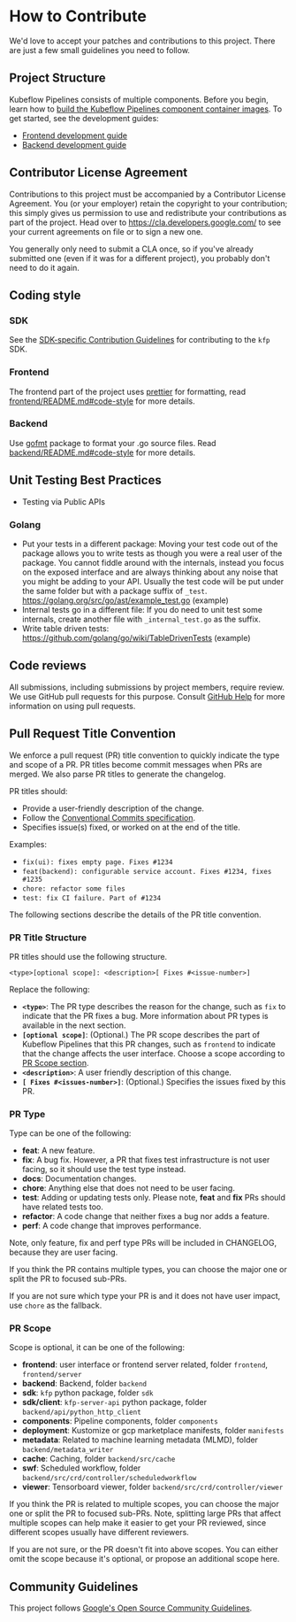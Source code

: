 # How to Contribute

We'd love to accept your patches and contributions to this project. There are
just a few small guidelines you need to follow.

## Project Structure

Kubeflow Pipelines consists of multiple components. Before you begin, learn how to [build the Kubeflow Pipelines component container images](./developer_guide.md##build-image). To get started, see the development guides:

* [Frontend development guide](./frontend/README.md)
* [Backend development guide](./backend/README.md)

## Contributor License Agreement

Contributions to this project must be accompanied by a Contributor License
Agreement. You (or your employer) retain the copyright to your contribution;
this simply gives us permission to use and redistribute your contributions as
part of the project. Head over to <https://cla.developers.google.com/> to see
your current agreements on file or to sign a new one.

You generally only need to submit a CLA once, so if you've already submitted one
(even if it was for a different project), you probably don't need to do it
again.

## Coding style

### SDK
See the [SDK-specific Contribution Guidelines](sdk/CONTRIBUTING.md) for contributing to the `kfp` SDK.

### Frontend

The frontend part of the project uses [prettier](https://prettier.io/) for formatting, read [frontend/README.md#code-style](frontend/README.md#code-style) for more details.

### Backend
Use [gofmt](https://pkg.go.dev/cmd/gofmt) package to format your .go source files. Read [backend/README.md#code-style](backend/README.md#code-style) for more details. 

## Unit Testing Best Practices

* Testing via Public APIs

### Golang

* Put your tests in a different package: Moving your test code out of the package allows you to write tests as though you were a real user of the package. You cannot fiddle around with the internals,
  instead you focus on the exposed interface and are always thinking about any noise that you might be adding to your API. Usually the test code will be put under the same folder
  but with a package suffix of `_test`. https://golang.org/src/go/ast/example_test.go (example)
* Internal tests go in a different file: If you do need to unit test some internals, create another file with `_internal_test.go`
  as the suffix.
* Write table driven tests: https://github.com/golang/go/wiki/TableDrivenTests (example)

## Code reviews

All submissions, including submissions by project members, require review. We
use GitHub pull requests for this purpose. Consult
[GitHub Help](https://help.github.com/articles/about-pull-requests/) for more
information on using pull requests.

## Pull Request Title Convention

We enforce a pull request (PR) title convention to quickly indicate the type and scope of a PR.
PR titles become commit messages when PRs are merged. We also parse PR titles to generate the changelog.

PR titles should:

* Provide a user-friendly description of the change.
* Follow the [Conventional Commits specification](https://www.conventionalcommits.org/en/v1.0.0/).
* Specifies issue(s) fixed, or worked on at the end of the title.

Examples:

* `fix(ui): fixes empty page. Fixes #1234`
* `feat(backend): configurable service account. Fixes #1234, fixes #1235`
* `chore: refactor some files`
* `test: fix CI failure. Part of #1234`

The following sections describe the details of the PR title convention.

### PR Title Structure

PR titles should use the following structure.

```
<type>[optional scope]: <description>[ Fixes #<issue-number>]
```

Replace the following:

* **`<type>`**: The PR type describes the reason for the change, such as `fix` to indicate that the PR fixes a bug. More information about PR types is available in the next section.
* **`[optional scope]`**: (Optional.) The PR scope describes the part of Kubeflow Pipelines that this PR changes, such as `frontend` to indicate that the change affects the user interface. Choose a scope according to [PR Scope section](#pr-scope).
* **`<description>`**: A user friendly description of this change.
* **`[ Fixes #<issues-number>]`**: (Optional.) Specifies the issues fixed by this PR.

### PR Type

Type can be one of the following:

* **feat**: A new feature.
* **fix**: A bug fix. However, a PR that fixes test infrastructure is not user facing, so it should use the test type instead.
* **docs**: Documentation changes.
* **chore**: Anything else that does not need to be user facing.
* **test**: Adding or updating tests only. Please note, **feat** and **fix** PRs should have related tests too.
* **refactor**: A code change that neither fixes a bug nor adds a feature.
* **perf**: A code change that improves performance.

Note, only feature, fix and perf type PRs will be included in CHANGELOG, because they are user facing.

If you think the PR contains multiple types, you can choose the major one or
split the PR to focused sub-PRs.

If you are not sure which type your PR is and it does not have user impact,
use `chore` as the fallback.

### PR Scope

Scope is optional, it can be one of the following:

* **frontend**: user interface or frontend server related, folder `frontend`, `frontend/server`
* **backend**: Backend, folder `backend`
* **sdk**: `kfp` python package, folder `sdk`
* **sdk/client**: `kfp-server-api` python package, folder `backend/api/python_http_client`
* **components**: Pipeline components, folder `components`
* **deployment**: Kustomize or gcp marketplace manifests, folder `manifests`
* **metadata**: Related to machine learning metadata (MLMD), folder `backend/metadata_writer`
* **cache**: Caching, folder `backend/src/cache`
* **swf**: Scheduled workflow, folder `backend/src/crd/controller/scheduledworkflow`
* **viewer**: Tensorboard viewer, folder `backend/src/crd/controller/viewer`

If you think the PR is related to multiple scopes, you can choose the major one or
split the PR to focused sub-PRs. Note, splitting large PRs that affect multiple
scopes can help make it easier to get your PR reviewed, since different scopes
usually have different reviewers.

If you are not sure, or the PR doesn't fit into above scopes. You can either
omit the scope because it's optional, or propose an additional scope here.

## Community Guidelines

This project follows
[Google's Open Source Community Guidelines](https://opensource.google.com/conduct/).
